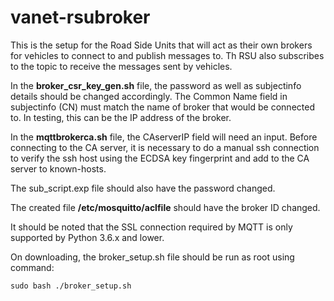 # vanet-rsubroker

This is the setup for the Road Side Units that will act as their own brokers for vehicles to connect to and publish messages to. Th RSU also subscribes to the topic to receive the messages sent by vehicles.

In the **broker_csr_key_gen.sh** file, the password as well as subjectinfo details should be changed accordingly. The Common Name field in subjectinfo (CN) must match the name of broker that would be connected to. In testing, this can be the IP address of the broker.

In the **mqttbrokerca.sh** file, the CAserverIP field will need an input. Before connecting to the CA server, it is necessary to do a manual ssh connection to verify the ssh host using the ECDSA key fingerprint and add to the CA server to known-hosts.

The sub_script.exp file should also have the password changed.

The created file **/etc/mosquitto/aclfile** should have the broker ID changed.

It should be noted that the SSL connection required by MQTT is only supported by Python 3.6.x and lower.

On downloading, the broker_setup.sh file should be run as root using command:

    sudo bash ./broker_setup.sh